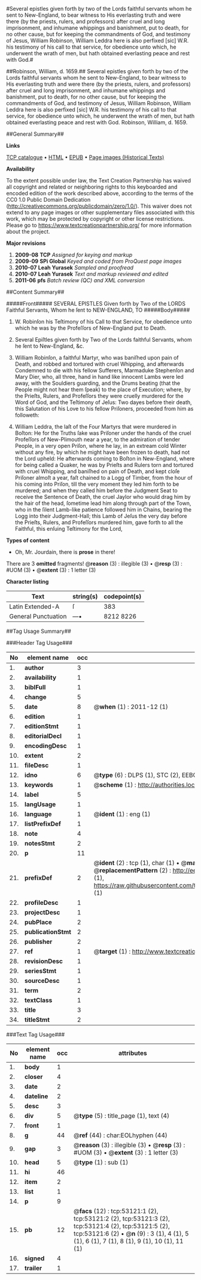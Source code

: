 #Several epistles given forth by two of the Lords faithful servants whom he sent to New-England, to bear witness to His everlasting truth and were there (by the priests, rulers, and professors) after cruel and long imprisonment, and inhumane whippings and banishment, put to death, for no other cause, but for keeping the commandments of God, and testimony of Jesus, William Robinson, William Leddra here is also perfixed [sic] W.R. his testimony of his call to that service, for obedience unto which, he underwent the wrath of men, but hath obtained everlasting peace and rest with God.#

##Robinson, William, d. 1659.##
Several epistles given forth by two of the Lords faithful servants whom he sent to New-England, to bear witness to His everlasting truth and were there (by the priests, rulers, and professors) after cruel and long imprisonment, and inhumane whippings and banishment, put to death, for no other cause, but for keeping the commandments of God, and testimony of Jesus, William Robinson, William Leddra here is also perfixed [sic] W.R. his testimony of his call to that service, for obedience unto which, he underwent the wrath of men, but hath obtained everlasting peace and rest with God.
Robinson, William, d. 1659.

##General Summary##

**Links**

[TCP catalogue](http://www.ota.ox.ac.uk/tcp/)  • 
[HTML](http://tei.it.ox.ac.uk/tcp/Texts-HTML/free/A57/A57473.html)  • 
[EPUB](http://tei.it.ox.ac.uk/tcp/Texts-EPUB/free/A57/A57473.epub) • 
[Page images (Historical Texts)](https://historicaltexts.jisc.ac.uk/eebo-12049543e)

**Availability**

To the extent possible under law, the Text Creation Partnership has waived all copyright and related or neighboring rights to this keyboarded and encoded edition of the work described above, according to the terms of the CC0 1.0 Public Domain Dedication (http://creativecommons.org/publicdomain/zero/1.0/). This waiver does not extend to any page images or other supplementary files associated with this work, which may be protected by copyright or other license restrictions. Please go to https://www.textcreationpartnership.org/ for more information about the project.

**Major revisions**

1. __2009-08__ __TCP__ *Assigned for keying and markup*
1. __2009-09__ __SPi Global__ *Keyed and coded from ProQuest page images*
1. __2010-07__ __Leah Yurasek__ *Sampled and proofread*
1. __2010-07__ __Leah Yurasek__ *Text and markup reviewed and edited*
1. __2011-06__ __pfs__ *Batch review (QC) and XML conversion*

##Content Summary##

#####Front#####
SEVERAL EPISTLES Given forth by Two of the LORDS Faithful Servants, Whom he ſent to NEW-ENGLAND, TO 
#####Body#####

1. W. Robinſon his Teſtimony of his Call to that Service, for obedience unto which he was by the Profeſſors of New-England put to Death.

1. Several Epiſtles given forth by Two of the Lords faithful Servants, whom he ſent to New-England, &c.

1. William Robinſon, a faithful Martyr, who was baniſhed upon pain of Death, and robbed and tortured with cruel Whipping, and afterwards Condemned to die with his fellow Sufferers, Marmaduke Stephenſon and Mary Dier, who, all three, hand in hand like innocent Lambs were led away, with the Souldiers guarding, and the Drums beating (that the People might not hear them ſpeak) to the place of Execution; where, by the Prieſts, Rulers, and Profeſſors they were cruelly murdered for the Word of God, and the Teſtimony of Jeſus: Two dayes before their death, this Salutation of his Love to his fellow Priſoners, proceeded from him as followeth:

1. William Leddra, the laſt of the Four Martyrs that were murdered in Boſton: He for the Truths ſake was Priſoner under the hands of the cruel Profeſſors of New-Plimouth near a year, to the admiration of tender People, in a very open Priſon, where he lay, in an extream cold Winter without any fire, by which he might have been frozen to death, had not the Lord upheld: He afterwards coming to Boſton in New-England, where for being called a Quaker, he was by Prieſts and Rulers torn and tortured with cruel Whipping, and baniſhed on pain of Death, and kept cloſe Priſoner almoſt a year, faſt chained to a Logg of Timber, from the hour of his coming into Priſon, till the very moment they led him forth to be murdered; and when they called him before the Judgment Seat to receive the Sentence of Death, the cruel Jaylor who would drag him by the hair of the head, ſometime lead him along through part of the Town, who in the ſilent Lamb-like patience followed him in Chains, bearing the Logg into their Judgment-Hall; this Lamb of Jeſus the very day before the Prieſts, Rulers, and Profeſſors murdered him, gave forth to all the Faithful, this enſuing Teſtimony for the Lord,

**Types of content**

  * Oh, Mr. Jourdain, there is **prose** in there!

There are 3 **omitted** fragments! 
 @__reason__ (3) : illegible (3)  •  @__resp__ (3) : #UOM (3)  •  @__extent__ (3) : 1 letter (3)

**Character listing**


|Text|string(s)|codepoint(s)|
|---|---|---|
|Latin Extended-A|ſ|383|
|General Punctuation|—•|8212 8226|

##Tag Usage Summary##

###Header Tag Usage###

|No|element name|occ|attributes|
|---|---|---|---|
|1.|__author__|3||
|2.|__availability__|1||
|3.|__biblFull__|1||
|4.|__change__|5||
|5.|__date__|8| @__when__ (1) : 2011-12 (1)|
|6.|__edition__|1||
|7.|__editionStmt__|1||
|8.|__editorialDecl__|1||
|9.|__encodingDesc__|1||
|10.|__extent__|2||
|11.|__fileDesc__|1||
|12.|__idno__|6| @__type__ (6) : DLPS (1), STC (2), EEBO-CITATION (1), OCLC (1), VID (1)|
|13.|__keywords__|1| @__scheme__ (1) : http://authorities.loc.gov/ (1)|
|14.|__label__|5||
|15.|__langUsage__|1||
|16.|__language__|1| @__ident__ (1) : eng (1)|
|17.|__listPrefixDef__|1||
|18.|__note__|4||
|19.|__notesStmt__|2||
|20.|__p__|11||
|21.|__prefixDef__|2| @__ident__ (2) : tcp (1), char (1)  •  @__matchPattern__ (2) : ([0-9\-]+):([0-9IVX]+) (1), (.+) (1)  •  @__replacementPattern__ (2) : http://eebo.chadwyck.com/downloadtiff?vid=$1&page=$2 (1), https://raw.githubusercontent.com/textcreationpartnership/Texts/master/tcpchars.xml#$1 (1)|
|22.|__profileDesc__|1||
|23.|__projectDesc__|1||
|24.|__pubPlace__|2||
|25.|__publicationStmt__|2||
|26.|__publisher__|2||
|27.|__ref__|1| @__target__ (1) : http://www.textcreationpartnership.org/docs/. (1)|
|28.|__revisionDesc__|1||
|29.|__seriesStmt__|1||
|30.|__sourceDesc__|1||
|31.|__term__|2||
|32.|__textClass__|1||
|33.|__title__|3||
|34.|__titleStmt__|2||


###Text Tag Usage###

|No|element name|occ|attributes|
|---|---|---|---|
|1.|__body__|1||
|2.|__closer__|4||
|3.|__date__|2||
|4.|__dateline__|2||
|5.|__desc__|3||
|6.|__div__|5| @__type__ (5) : title_page (1), text (4)|
|7.|__front__|1||
|8.|__g__|44| @__ref__ (44) : char:EOLhyphen (44)|
|9.|__gap__|3| @__reason__ (3) : illegible (3)  •  @__resp__ (3) : #UOM (3)  •  @__extent__ (3) : 1 letter (3)|
|10.|__head__|5| @__type__ (1) : sub (1)|
|11.|__hi__|46||
|12.|__item__|2||
|13.|__list__|1||
|14.|__p__|9||
|15.|__pb__|12| @__facs__ (12) : tcp:53121:1 (2), tcp:53121:2 (2), tcp:53121:3 (2), tcp:53121:4 (2), tcp:53121:5 (2), tcp:53121:6 (2)  •  @__n__ (9) : 3 (1), 4 (1), 5 (1), 6 (1), 7 (1), 8 (1), 9 (1), 10 (1), 11 (1)|
|16.|__signed__|4||
|17.|__trailer__|1||

